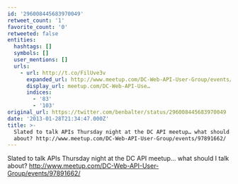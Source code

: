 ```yaml
---
id: '296008445683970049'
retweet_count: '1'
favorite_count: '0'
retweeted: false
entities:
  hashtags: []
  symbols: []
  user_mentions: []
  urls:
    - url: http://t.co/FilUve3v
      expanded_url: http://www.meetup.com/DC-Web-API-User-Group/events/97891662/
      display_url: meetup.com/DC-Web-API-Use…
      indices:
        - '83'
        - '103'
original_url: https://twitter.com/benbalter/status/296008445683970049
date: '2013-01-28T21:34:47.000Z'
title: >-
  Slated to talk APIs Thursday night at the DC API meetup… what should I talk
  about? http://www.meetup.com/DC-Web-API-User-Group/events/97891662/
---
```


Slated to talk APIs Thursday night at the DC API meetup… what should I talk about? http://www.meetup.com/DC-Web-API-User-Group/events/97891662/